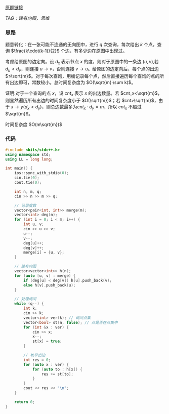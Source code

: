 [原题链接](https://ac.nowcoder.com/acm/contest/46810/K)

*TAG：建有向图，思维*

### 思路
题意转化：在一张可能不连通的无向图中，进行 $q$ 次查询，每次给出 $k$ 个点，查询 $\frac{k\cdot(k-1)}{2}$ 个边，有多少边在原图中出现过。

考虑给原图的边定向。设 $d_x$ 表示节点 $x$ 的度，则对于原图中的一条边 $(u, v)$,若 $d_u<d_v$，则连接 $u→v$，否则连接 $v→u$。给原图的边定向后，每个点的出边 $≤\sqrt{m}$。对于每次查询，用桶记录每个点，然后直接遍历每个查询的点的所有出边即可，常数较小。总时间复杂度为 $O(\sqrt{m}·\sum k)$。

证明:对于一个查询的点 $x$，设 $cnt_x$ 表示 $x$ 的出边数量。若 $cnt_x<\sqrt{m}$，则显然遍历所有出边的时间复杂度小于 $O(\sqrt{m})$；若 $cnt>\sqrt{m}$，由于 $x→y (d_x<d_y)$，则总边数最多为$cnt_x·d_y=m$，所以 $cnt_x$ 不超过 $\sqrt{m}$。

时间复杂度 $O(m\sqrt{m})$

### 代码
```cpp
#include <bits/stdc++.h>
using namespace std;
using LL = long long;

int main() {
	ios::sync_with_stdio(0);
	cin.tie(0);
	cout.tie(0);

	int n, m, q;
	cin >> n >> m >> q;

	// 记录度数
	vector<pair<int, int>> merge(m);
	vector<int> deg(n);
	for (int i = 0; i < m; i++) {
		int u, v;
		cin >> u >> v;
		u--;
		v--;
		deg[u]++;
		deg[v]++;
		merge[i] = {u, v};
	}

	// 建有向图
	vector<vector<int>> h(n);
	for (auto [u, v] : merge) {
		if (deg[u] < deg[v]) h[u].push_back(v);
		else h[v].push_back(u);
	}

	// 处理询问
	while (q--) {
		int k;
		cin >> k;
		vector<int> ver(k); // 询问点集
		vector<bool> st(n, false); // 点是否在点集中
		for (int &x : ver) {
			cin >> x;
			x--;
			st[x] = true;
		}

		// 枚举出边
		int res = 0;
		for (auto x : ver) {
			for (auto to : h[x]) {
				res += st[to];
			}
		}
		cout << res << "\n";
	}

	return 0;
}
```
